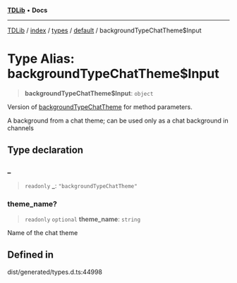 [**TDLib**](../../../../../../README.md) • **Docs**

***

[TDLib](../../../../../../modules.md) / [index](../../../../../README.md) / [types](../../../README.md) / [default](../README.md) / backgroundTypeChatTheme$Input

# Type Alias: backgroundTypeChatTheme$Input

> **backgroundTypeChatTheme$Input**: `object`

Version of [backgroundTypeChatTheme](backgroundTypeChatTheme.md) for method parameters.

A background from a chat theme; can be used only as a chat background in channels

## Type declaration

### \_

> `readonly` **\_**: `"backgroundTypeChatTheme"`

### theme\_name?

> `readonly` `optional` **theme\_name**: `string`

Name of the chat theme

## Defined in

dist/generated/types.d.ts:44998
